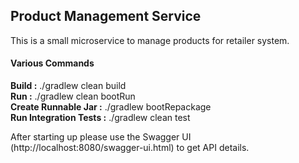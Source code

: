 <h2> Product Management Service </h2>
This is a small microservice to manage products for retailer system.

<h4>Various Commands</h4>

**Build :** ./gradlew clean build <br> 
**Run :**  ./gradlew clean bootRun <br> 
**Create Runnable Jar :** ./gradlew bootRepackage <br> 
**Run Integration Tests :** ./gradlew clean test <br> 

After starting up please use the Swagger UI (http://localhost:8080/swagger-ui.html) to get API details.
